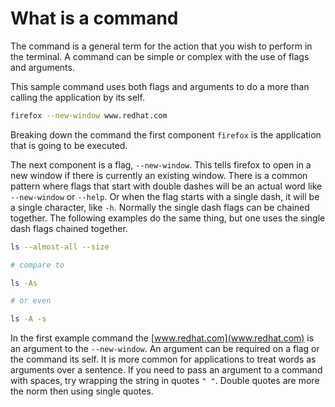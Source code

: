 # What is a command

The command is a general term for the action that you wish to perform in the terminal.
A command can be simple or complex with the use of flags and arguments.

This sample command uses both flags and arguments to do a more than calling the application by its self.
```sh
firefox --new-window www.redhat.com
```

Breaking down the command the first component `firefox` is the application that is going to be executed.

The next component is a flag, `--new-window`. This tells firefox to open in a new window if there is currently an existing window.
There is a common pattern where flags that start with double dashes will be an actual word like `--new-window` or `--help`.
Or when the flag starts with a single dash, it will be a single character, like `-h`.
Normally the single dash flags can be chained together.
The following examples do the same thing, but one uses the single dash flags chained together.
```sh
ls --almost-all --size

# compare to

ls -As

# or even

ls -A -s
```

In the first example command the [www.redhat.com](www.redhat.com) is an argument to the `--new-window`.
An argument can be required on a flag or the command its self.
It is more common for applications to treat words as arguments over a sentence.
If you need to pass an argument to a command with spaces, try wrapping the string in quotes `" "`.
Double quotes are more the norm then using single quotes.
